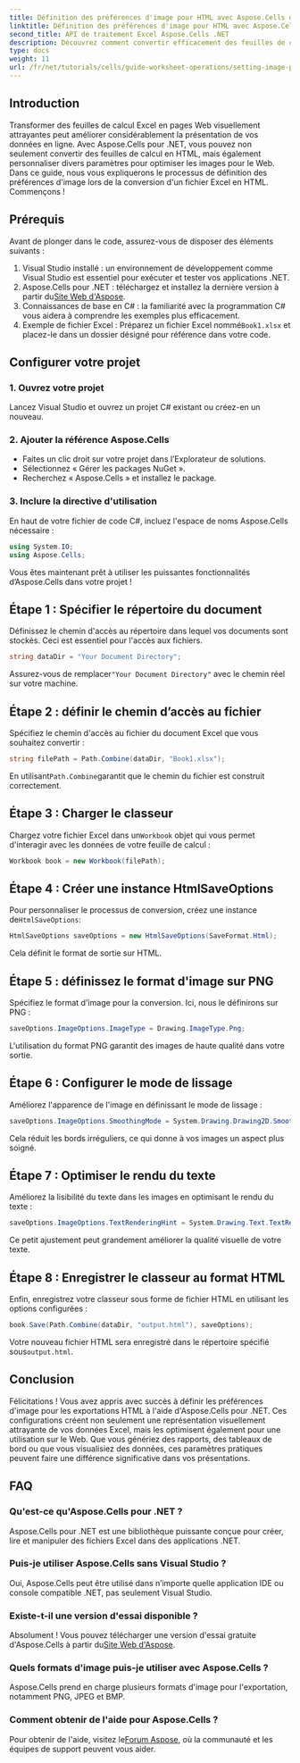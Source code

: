 ```yaml
---
title: Définition des préférences d'image pour HTML avec Aspose.Cells dans .NET
linktitle: Définition des préférences d'image pour HTML avec Aspose.Cells dans .NET
second_title: API de traitement Excel Aspose.Cells .NET
description: Découvrez comment convertir efficacement des feuilles de calcul Excel en pages Web HTML visuellement attrayantes à l'aide d'Aspose.Cells pour .NET. Ce guide étape par étape couvre tout, de la définition des préférences d'image à l'optimisation du rendu du texte.
type: docs
weight: 11
url: /fr/net/tutorials/cells/guide-worksheet-operations/setting-image-preferences/
---
```

## Introduction

Transformer des feuilles de calcul Excel en pages Web visuellement attrayantes peut améliorer considérablement la présentation de vos données en ligne. Avec Aspose.Cells pour .NET, vous pouvez non seulement convertir des feuilles de calcul en HTML, mais également personnaliser divers paramètres pour optimiser les images pour le Web. Dans ce guide, nous vous expliquerons le processus de définition des préférences d'image lors de la conversion d'un fichier Excel en HTML. Commençons !

## Prérequis

Avant de plonger dans le code, assurez-vous de disposer des éléments suivants :

1. Visual Studio installé : un environnement de développement comme Visual Studio est essentiel pour exécuter et tester vos applications .NET.
2.  Aspose.Cells pour .NET : téléchargez et installez la dernière version à partir du[Site Web d'Aspose](https://releases.aspose.com/cells/net/).
3. Connaissances de base en C# : la familiarité avec la programmation C# vous aidera à comprendre les exemples plus efficacement.
4.  Exemple de fichier Excel : Préparez un fichier Excel nommé`Book1.xlsx` et placez-le dans un dossier désigné pour référence dans votre code.

## Configurer votre projet

### 1. Ouvrez votre projet

Lancez Visual Studio et ouvrez un projet C# existant ou créez-en un nouveau.

### 2. Ajouter la référence Aspose.Cells

- Faites un clic droit sur votre projet dans l’Explorateur de solutions.
- Sélectionnez « Gérer les packages NuGet ».
- Recherchez « Aspose.Cells » et installez le package.

### 3. Inclure la directive d'utilisation

En haut de votre fichier de code C#, incluez l'espace de noms Aspose.Cells nécessaire :

```csharp
using System.IO;
using Aspose.Cells;
```

Vous êtes maintenant prêt à utiliser les puissantes fonctionnalités d’Aspose.Cells dans votre projet !

## Étape 1 : Spécifier le répertoire du document

Définissez le chemin d'accès au répertoire dans lequel vos documents sont stockés. Ceci est essentiel pour l'accès aux fichiers.

```csharp
string dataDir = "Your Document Directory";
```

 Assurez-vous de remplacer`"Your Document Directory"` avec le chemin réel sur votre machine.

## Étape 2 : définir le chemin d’accès au fichier

Spécifiez le chemin d'accès au fichier du document Excel que vous souhaitez convertir :

```csharp
string filePath = Path.Combine(dataDir, "Book1.xlsx");
```

 En utilisant`Path.Combine`garantit que le chemin du fichier est construit correctement.

## Étape 3 : Charger le classeur

 Chargez votre fichier Excel dans un`Workbook` objet qui vous permet d'interagir avec les données de votre feuille de calcul :

```csharp
Workbook book = new Workbook(filePath);
```

## Étape 4 : Créer une instance HtmlSaveOptions

 Pour personnaliser le processus de conversion, créez une instance de`HtmlSaveOptions`:

```csharp
HtmlSaveOptions saveOptions = new HtmlSaveOptions(SaveFormat.Html);
```

Cela définit le format de sortie sur HTML.

## Étape 5 : définissez le format d'image sur PNG

Spécifiez le format d'image pour la conversion. Ici, nous le définirons sur PNG :

```csharp
saveOptions.ImageOptions.ImageType = Drawing.ImageType.Png;
```

L'utilisation du format PNG garantit des images de haute qualité dans votre sortie.

## Étape 6 : Configurer le mode de lissage

Améliorez l'apparence de l'image en définissant le mode de lissage :

```csharp
saveOptions.ImageOptions.SmoothingMode = System.Drawing.Drawing2D.SmoothingMode.AntiAlias;
```

Cela réduit les bords irréguliers, ce qui donne à vos images un aspect plus soigné.

## Étape 7 : Optimiser le rendu du texte

Améliorez la lisibilité du texte dans les images en optimisant le rendu du texte :

```csharp
saveOptions.ImageOptions.TextRenderingHint = System.Drawing.Text.TextRenderingHint.AntiAlias;
```

Ce petit ajustement peut grandement améliorer la qualité visuelle de votre texte.

## Étape 8 : Enregistrer le classeur au format HTML

Enfin, enregistrez votre classeur sous forme de fichier HTML en utilisant les options configurées :

```csharp
book.Save(Path.Combine(dataDir, "output.html"), saveOptions);
```

Votre nouveau fichier HTML sera enregistré dans le répertoire spécifié sous`output.html`.

## Conclusion

Félicitations ! Vous avez appris avec succès à définir les préférences d'image pour les exportations HTML à l'aide d'Aspose.Cells pour .NET. Ces configurations créent non seulement une représentation visuellement attrayante de vos données Excel, mais les optimisent également pour une utilisation sur le Web. Que vous génériez des rapports, des tableaux de bord ou que vous visualisiez des données, ces paramètres pratiques peuvent faire une différence significative dans vos présentations.

## FAQ

### Qu'est-ce qu'Aspose.Cells pour .NET ?

Aspose.Cells pour .NET est une bibliothèque puissante conçue pour créer, lire et manipuler des fichiers Excel dans des applications .NET.

### Puis-je utiliser Aspose.Cells sans Visual Studio ?

Oui, Aspose.Cells peut être utilisé dans n’importe quelle application IDE ou console compatible .NET, pas seulement Visual Studio.

### Existe-t-il une version d'essai disponible ?

 Absolument ! Vous pouvez télécharger une version d'essai gratuite d'Aspose.Cells à partir du[Site Web d'Aspose](https://releases.aspose.com/).

### Quels formats d'image puis-je utiliser avec Aspose.Cells ?

Aspose.Cells prend en charge plusieurs formats d'image pour l'exportation, notamment PNG, JPEG et BMP.

### Comment obtenir de l'aide pour Aspose.Cells ?

 Pour obtenir de l'aide, visitez le[Forum Aspose](https://forum.aspose.com/c/cells/9), où la communauté et les équipes de support peuvent vous aider.